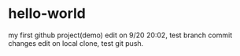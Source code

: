 # hello-world
my first github project(demo)
edit on 9/20 20:02, test branch commit changes
edit on local clone, test git push.
